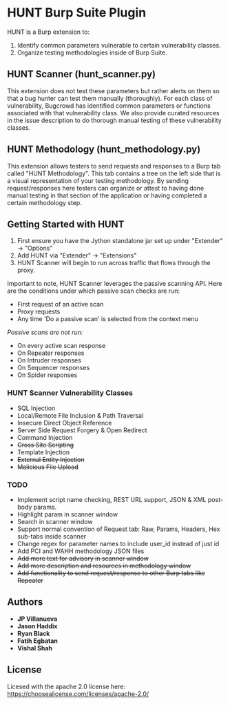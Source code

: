# HUNT Burp Suite Plugin

HUNT is a Burp extension to:

1. Identify common parameters vulnerable to certain vulnerability classes. 
2. Organize testing methodologies inside of Burp Suite.

## HUNT Scanner (hunt_scanner.py)

This extension does not test these parameters but rather alerts on them so that a bug hunter can test them manually (thoroughly). For each class of vulnerability, Bugcrowd has identified common parameters or functions associated with that vulnerability class. We also provide curated resources in the issue description to do thorough manual testing of these vulnerability classes.

## HUNT Methodology (hunt_methodology.py)

This extension allows testers to send requests and responses to a Burp tab called "HUNT Methodology". This tab contains a tree on the left side that is a visual representation of your testing methodology. By sending request/responses here testers can organize or attest to having done manual testing in that section of the application or having completed a certain methodology step.

## Getting Started with HUNT

1. First ensure you have the Jython standalone jar set up under "Extender" -> "Options"
2. Add HUNT via "Extender" -> "Extensions"
3. HUNT Scanner will begin to run across traffic that flows through the proxy.

Important to note, HUNT Scanner leverages the passive scanning API. Here are the conditions under which passive scan checks are run: 

* First request of an active scan
* Proxy requests
* Any time 'Do a passive scan' is selected from the context menu

*Passive scans are not run:*

* On every active scan response
* On Repeater responses
* On Intruder responses
* On Sequencer responses
* On Spider responses

### HUNT Scanner Vulnerability Classes

* SQL Injection
* Local/Remote File Inclusion & Path Traversal
* Insecure Direct Object Reference
* Server Side Request Forgery & Open Redirect
* Command Injection
* ~~Cross Site Scripting~~
* Template Injection
* ~~External Entity Injection~~
* ~~Malicious File Upload~~


### TODO
* Implement script name checking, REST URL support, JSON & XML post-body params.
* Highlight param in scanner window
* Search in scanner window
* Support normal convention of Request tab: Raw, Params, Headers, Hex sub-tabs inside scanner
* Change regex for parameter names to include user_id instead of just id
* Add PCI and WAHH methodology JSON files
* ~~Add more text for advisory in scanner window~~
* ~~Add more description and resources in methodology window~~
* ~~Add functionality to send request/response to other Burp tabs like Repeater~~

## Authors

* **JP Villanueva**
* **Jason Haddix**
* **Ryan Black**
* **Fatih Egbatan**
* **Vishal Shah**


## License

Licesed with the apache 2.0 license here: https://choosealicense.com/licenses/apache-2.0/
